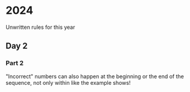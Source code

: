 # 2024

Unwritten rules for this year

## Day 2

### Part 2

"Incorrect" numbers can also happen at the beginning or the end of the sequence, not only within like the example shows!
